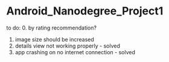 # Android_Nanodegree_Project1
to do:
0. by rating recommendation?
1. image size should be increased
2. details view not working properly - solved
3. app crashing on no internet connection - solved

